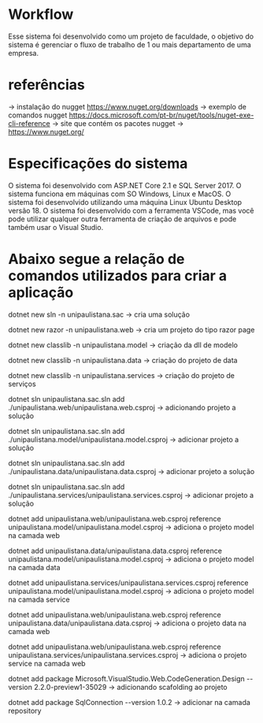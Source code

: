 # Workflow

Esse sistema foi desenvolvido como um projeto de faculdade, o objetivo do sistema é gerenciar o fluxo de trabalho de 1 ou mais departamento de uma empresa.

# referências

-> instalação do nugget https://www.nuget.org/downloads
-> exemplo de comandos nugget https://docs.microsoft.com/pt-br/nuget/tools/nuget-exe-cli-reference
-> site que contém os pacotes nugget -> https://www.nuget.org/

# Especificações do sistema

O sistema foi desenvolvido com ASP.NET Core 2.1 e SQL Server 2017.
O sistema funciona em máquinas com SO Windows, Linux e MacOS.
O sistema foi desenvolvido utilizando uma máquina Linux Ubuntu Desktop versão 18.
O sistema foi desenvolvido com a ferramenta VSCode, mas você pode utilizar qualquer outra ferramenta de criação de arquivos e pode também usar o Visual Studio.

# Abaixo segue a relação de comandos utilizados para criar a aplicação

dotnet new sln -n unipaulistana.sac -> cria uma solução

dotnet new razor -n unipaulistana.web -> cria um projeto do tipo razor page

dotnet new classlib -n unipaulistana.model -> criação da dll de modelo

dotnet new classlib -n unipaulistana.data -> criação do projeto de data

dotnet new classlib -n unipaulistana.services -> criação do projeto de serviços

dotnet sln unipaulistana.sac.sln add ./unipaulistana.web/unipaulistana.web.csproj -> adicionando projeto a solução

dotnet sln unipaulistana.sac.sln add ./unipaulistana.model/unipaulistana.model.csproj -> adicionar projeto a solução

dotnet sln unipaulistana.sac.sln add ./unipaulistana.data/unipaulistana.data.csproj -> adicionar projeto a solução

dotnet sln unipaulistana.sac.sln add ./unipaulistana.services/unipaulistana.services.csproj -> adicionar projeto a solução

dotnet add unipaulistana.web/unipaulistana.web.csproj reference unipaulistana.model/unipaulistana.model.csproj -> adiciona o projeto model na camada web

dotnet add unipaulistana.data/unipaulistana.data.csproj reference unipaulistana.model/unipaulistana.model.csproj -> adiciona o projeto model na camada data

dotnet add unipaulistana.services/unipaulistana.services.csproj reference unipaulistana.model/unipaulistana.model.csproj -> adiciona o projeto model na camada service

dotnet add unipaulistana.web/unipaulistana.web.csproj reference unipaulistana.data/unipaulistana.data.csproj -> adiciona o projeto data na camada web

dotnet add unipaulistana.web/unipaulistana.web.csproj reference unipaulistana.services/unipaulistana.services.csproj -> adiciona o projeto service na camada web

dotnet add package Microsoft.VisualStudio.Web.CodeGeneration.Design --version 2.2.0-preview1-35029 -> adicionando scafolding ao projeto

dotnet add package SqlConnection --version 1.0.2 -> adicionar na camada repository














